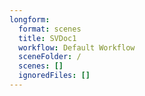 ```yaml
---
longform:
  format: scenes
  title: SVDoc1
  workflow: Default Workflow
  sceneFolder: /
  scenes: []
  ignoredFiles: []
---
```

